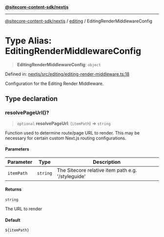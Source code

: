 [**@sitecore-content-sdk/nextjs**](../../README.md)

***

[@sitecore-content-sdk/nextjs](../../README.md) / [editing](../README.md) / EditingRenderMiddlewareConfig

# Type Alias: EditingRenderMiddlewareConfig

> **EditingRenderMiddlewareConfig**: `object`

Defined in: [nextjs/src/editing/editing-render-middleware.ts:18](https://github.com/Sitecore/xmc-jss-dev/blob/28923ef088ac4be62069deb221a0ddc7386ea85e/packages/nextjs/src/editing/editing-render-middleware.ts#L18)

Configuration for the Editing Render Middleware.

## Type declaration

### resolvePageUrl()?

> `optional` **resolvePageUrl**: (`itemPath`) => `string`

Function used to determine route/page URL to render.
This may be necessary for certain custom Next.js routing configurations.

#### Parameters

| Parameter | Type | Description |
| ------ | ------ | ------ |
| `itemPath` | `string` | The Sitecore relative item path e.g. '/styleguide' |

#### Returns

`string`

The URL to render

#### Default

`${itemPath}`
